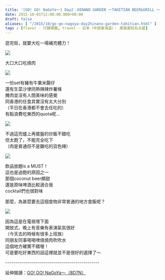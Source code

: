 ```yaml
---
title: '[GO! GO! NaGoYa～] Day2：HINANO GARDEN 〜TAHITIAN BEER&GRILL 〜 '
date: 2015-10-01T12:00:00.000+08:00
draft: false
aliases: [ "/2015/10/go-go-nagoya-day2hinano-garden-tahitian.html" ]
tags : [flavor - 行膳積腹, travel - 日本（中部東海道）・ 尾張愛知名古屋]
---
```


逛完街，就要大吃一場補充體力！  

![](/images/nagoya2b1.jpg)

大口大口吃燒肉  

![](/images/nagoya2b2.jpg)

一份set有豬有牛粟米腸仔  
還有生菜沙律同熱辣辣炸薯條  
腌肉並沒有人間美味的感覺  
同香港的任食其實沒有太大分別  
（平日在香港都不會去任吃的）  
有點浪費吃東西的quota呢...  

![](/images/nagoya2b3.jpg)

不過這兜爐上再擺盤的炒飯不錯吃  
但太飽了，不能完全吃下  
（肉是普通但不是難吃的貨色辣）  

![](/images/nagoya2b.jpg)

飲品放題is a MUST！  
這也是過飽的原因之一  
那個coconut beer頗甜  
還是原味啤酒比較適合我  
cocktail們也很對味  
  
那麼，為甚麼要去這個食物非常普通的地方食飯呢？  

![](/images/nagoya2b4.jpg)

因為這是在電視塔下面  
開放式，晚上有音樂有表演氣氛很好  
（今天去的時候有很多上班族）  
同朋友同事喝喝啤燒燒肉吹吹水  
這個地方確實不錯喔！  
可是要吃好東西的話這裡就並不是很好的選擇了～  
  
\-----------------------------------------------  
  
延伸閱讀：[GO! GO! NaGoYa～（8D7N）](https://hidie.net/nagoya8d7n/)
